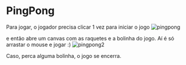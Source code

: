 # PingPong
Para jogar, o jogador precisa clicar 1 vez para iniciar o jogo
![pingpong](https://user-images.githubusercontent.com/67484044/134735395-a744c285-68ad-43db-964f-53b28a844990.PNG)

e então abre um canvas com as raquetes e a bolinha do jogo. Aí é só arrastar o mouse e jogar :)
![pingpong2](https://user-images.githubusercontent.com/67484044/134735960-1533ec99-9add-40f7-9f56-b615e1918c93.PNG)

Caso, perca alguma bolinha, o jogo se encerra. 

